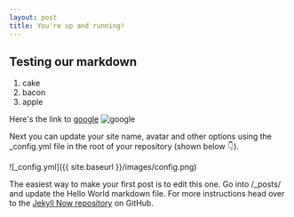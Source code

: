 ```yaml
---
layout: post
title: You're up and running!
---
```



## Testing our markdown

1. cake
2. bacon
3. apple

Here's the link to [google](http://upload.wikimedia.org/wikipedia/commons/1/15/Red_Apple.jpg)
![google](http://upload.wikimedia.org/wikipedia/commons/1/15/Red_Apple.jpg)


Next you can update your site name, avatar and other options using the _config.yml file in the root of your repository (shown below :point_down:).

![_config.yml]({{ site.baseurl }}/images/config.png)

The easiest way to make your first post is to edit this one. Go into /_posts/ and update the Hello World markdown file. For more instructions head over to the [Jekyll Now repository](https://github.com/barryclark/jekyll-now) on GitHub.
